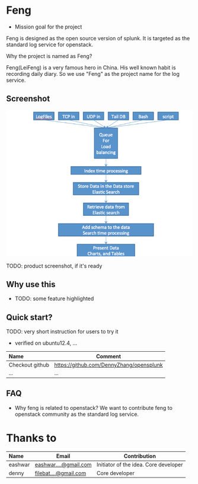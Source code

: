 Feng
=========
- Mission goal for the project 

Feng is designed as the open source version of splunk. 
It is targeted as the standard log service for openstack.

Why the project is named as Feng? 

Feng(LeiFeng) is a very famous hero in China. 
His well known habit is recording daily diary. 
So we use "Feng" as the project name for the log service.


## Screenshot
![](./images/design1.png)

TODO: product screenshot, if it's ready

## Why use this
- TODO: some feature highlighted

## Quick start?
TODO: very short instruction for users to try it

- verified on ubuntu12.4, ...

| Name | Comment |
|:-----------------|----|
| Checkout github | https://github.com/DennyZhang/opensplunk |
|... | ...|

## FAQ
- Why feng is related to openstack?
We want to contribute feng to openstack community as the standard log service.

# Thanks to

| Name | Email | Contribution |
|:--------|---------------|------------------|
|eashwar | eashwar....@gmail.com | Initiator of the idea. Core developer |
|denny | filebat....@gmail.com | Core developer |
